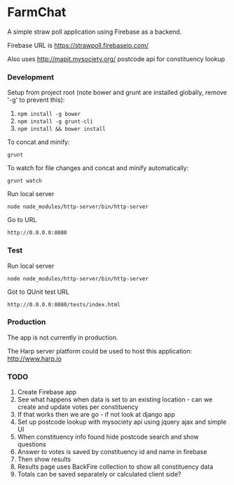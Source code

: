 # FarmChat

A simple straw poll application using Firebase as a backend.

Firebase URL is https://strawpoll.firebaseio.com/

Also uses http://mapit.mysociety.org/ postcode api for constituency lookup

### Development

Setup from project root (note bower and grunt are installed globally, remove '-g' to prevent this):

1. `npm install -g bower`
1. `npm install -g grunt-cli`
1. `npm install && bower install`

To concat and minify:
```
grunt
```

To watch for file changes and concat and minify automatically:
```
grunt watch
```

Run local server
```
node node_modules/http-server/bin/http-server
```

Go to URL
```
http://0.0.0.0:8080
```

### Test

Run local server
```
node node_modules/http-server/bin/http-server
```

Got to QUnit test URL
```
http://0.0.0.0:8080/tests/index.html
```

### Production

The app is not currently in production.

The Harp server platform could be used to host this application: http://www.harp.io


### TODO

1. Create Firebase app
1. See what happens when data is set to an existing location - can we create and update votes per constituency
1. If that works then we are go - if not look at django app
1. Set up postcode lookup with mysociety api using jquery ajax and simple UI
1. When constituency info found hide postcode search and show questions
1. Answer to votes is saved by constituency id and name in firebase
1. Then show results
1. Results page uses BackFire collection to show all constituency data
1. Totals can be saved separately or calculated client side?

